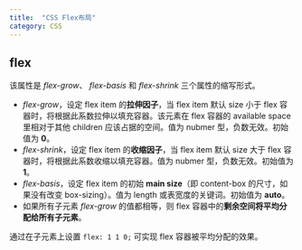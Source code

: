 ```yaml
---
title:  "CSS Flex布局"
category: CSS
---
```


## flex

该属性是 _flex-grow_、 _flex-basis_ 和 _flex-shrink_ 三个属性的缩写形式。

+ _flex-grow_，设定 flex item 的**拉伸因子**，当 flex item 默认 size 小于 flex 容器时，将根据此系数拉伸以填充容器。该元素在 flex 容器的 available space 里相对于其他 children 应该占据的空间。值为 nubmer 型，负数无效。初始值为 **0**。
+ _flex-shrink_，设定 flex item 的**收缩因子**，当 flex item 默认 size 大于 flex 容器时，将根据此系数收缩以填充容器。值为 nubmer 型，负数无效。初始值为 **1**。
+ _flex-basis_，设定 flex item 的初始 **main size**（即 content-box 的尺寸，如果没有改变 box-sizing）。值为 length 或表宽度的关键词。初始值为 **auto**。
+ 如果所有子元素 _flex-grow_ 的值都相等，则 flex 容器中的**剩余空间将平均分配给所有子元素**。

通过在子元素上设置 `flex: 1 1 0;` 可实现 flex 容器被平均分配的效果。